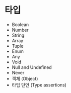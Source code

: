 # 타입
- Boolean
- Number
- String
- Array
- Tuple
- Enum
- Any
- Void
- Null and Undefined
- Never
- 객체 (Object)
- 타입 단언 (Type assertions)